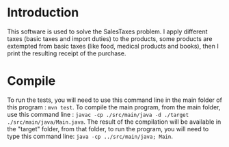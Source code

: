 # Introduction
This software is used to solve the SalesTaxes problem. I apply different taxes (basic taxes and import duties) to the products, some products are extempted from basic taxes (like food, medical products and books), then I print the resulting receipt of the purchase.

# Compile
To run the tests, you will need to use this command line in the main folder of this program : `mvn test`.
To compile the main program, from the main folder, use this command line : `javac -cp ./src/main/java -d ./target ./src/main/java/Main.java`.
The result of the compilation will be available in the "target" folder, from that folder, to run the program, you will need to type this command line: `java -cp ../src/main/java; Main`.